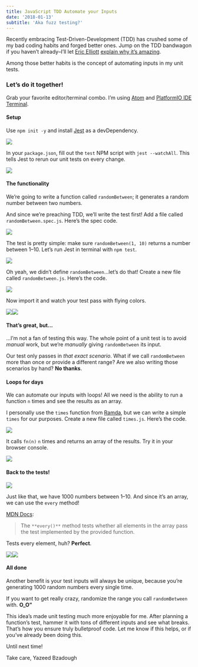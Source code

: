 ```yaml
---
title: JavaScript TDD Automate your Inputs
date: '2018-01-13'
subtitle: 'Aka fuzz testing?'
---
```


Recently embracing Test-Driven-Development (TDD) has crushed some of my bad coding habits and forged better ones. Jump on the TDD bandwagon if you haven’t already–I’ll let [Eric Elliott](https://medium.com/@_ericelliott) [explain why it’s amazing](https://medium.com/javascript-scene/tdd-the-rite-way-53c9b46f45e3).

Among those better habits is the concept of automating inputs in my unit tests.

### Let’s do it together!

Grab your favorite editor/terminal combo. I’m using [Atom](https://atom.io/) and [PlatformIO IDE Terminal](https://atom.io/packages/platformio-ide-terminal).

#### Setup

Use `npm init -y` and install [Jest](https://facebook.github.io/jest/) as a devDependency.

![](https://cdn-images-1.medium.com/max/1600/1*vixhtd2IsqQ4RB7atepG-A.png)

In your `package.json`, fill out the `test` NPM script with `jest --watchAll`. This tells Jest to rerun our unit tests on every change.

![](https://cdn-images-1.medium.com/max/1600/1*e62AMrNmI8AU2iieEtDhLw.png)

#### The functionality

We’re going to write a function called `randomBetween`; it generates a random number between two numbers.

And since we’re preaching TDD, we’ll write the test first! Add a file called `randomBetween.spec.js`. Here’s the spec code.

![](https://cdn-images-1.medium.com/max/1600/1*OpagbBZA8vM-65K47ZT5og.png)

The test is pretty simple: make sure `randomBetween(1, 10)` returns a number between 1–10\. Let’s run Jest in terminal with `npm test`.

![](https://cdn-images-1.medium.com/max/1600/1*YT6rMwiTzTFaIa7Wjzhk2Q.png)

Oh yeah, we didn’t define `randomBetween`…let’s do that! Create a new file called `randomBetween.js`. Here’s the code.

![](https://cdn-images-1.medium.com/max/1600/1*OTyk29AX2mHesGXXu5TYKw.png)

Now import it and watch your test pass with flying colors.

![](https://cdn-images-1.medium.com/max/1600/1*85IqqAaDhABeJPgwpjIqNw.png)![](https://cdn-images-1.medium.com/max/1600/1*QEygLq2z3v5nQoT4bVx86g.png)

#### That’s great, but…

…I’m not a fan of testing this way. The whole point of a unit test is to avoid _manual_ work, but we’re _manually_ giving `randomBetween` its input.

Our test only passes in _that exact scenario_. What if we call `randomBetween` more than once or provide a different range? Are we also writing those scenarios by hand? **No thanks**.

#### Loops for days

We can automate our inputs with loops! All we need is the ability to run a function `n` times and see the results as an array.

I personally use the `times` function from [Ramda](http://ramdajs.com/docs/#times), but we can write a simple `times` for our purposes. Create a new file called `times.js`. Here’s the code.

![](https://cdn-images-1.medium.com/max/1600/1*YEGpooKvs_6jcyfBhfMfHw.png)

It calls `fn(n)` `n` times and returns an array of the results. Try it in your browser console.

![](https://cdn-images-1.medium.com/max/1600/1*10xBbqhuMXbpXB_duQjzVA.png)

#### Back to the tests!

![](https://cdn-images-1.medium.com/max/1600/1*2fdcfv_ih3DtzGPTIHRfZQ.png)

Just like that, we have 1000 numbers between 1–10\. And since it’s an array, we can use the `every` method!

[MDN Docs](https://developer.mozilla.org/en-US/docs/Web/JavaScript/Reference/Global_Objects/Array/every):

> The `**every()**` method tests whether all elements in the array pass the test implemented by the provided function.

Tests every element, huh? **Perfect**.

![](https://cdn-images-1.medium.com/max/1600/1*EAYpp-KmHr6mubK63niqMg.png)![](https://cdn-images-1.medium.com/max/1600/1*X96a4OwC2iThR4rtkCijZQ.png)

#### All done

Another benefit is your test inputs will always be unique, because you’re generating 1000 random numbers every single time.

If you want to get really crazy, randomize the range you call `randomBetween` with. **O_O”**

This idea’s made unit testing much more enjoyable for me. After planning a function’s test, hammer it with tons of different inputs and see what breaks. That’s how you ensure truly bulletproof code. Let me know if this helps, or if you’ve already been doing this.

Until next time!

Take care,
Yazeed Bzadough

